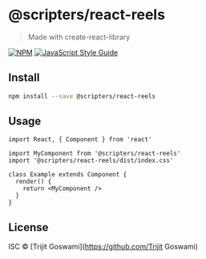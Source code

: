 # @scripters/react-reels

> Made with create-react-library

[![NPM](https://img.shields.io/npm/v/@scripters/react-reels.svg)](https://www.npmjs.com/package/@scripters/react-reels) [![JavaScript Style Guide](https://img.shields.io/badge/code_style-standard-brightgreen.svg)](https://standardjs.com)

## Install

```bash
npm install --save @scripters/react-reels
```

## Usage

```tsx
import React, { Component } from 'react'

import MyComponent from '@scripters/react-reels'
import '@scripters/react-reels/dist/index.css'

class Example extends Component {
  render() {
    return <MyComponent />
  }
}
```

## License

ISC © [Trijit Goswami](https://github.com/Trijit Goswami)
